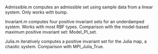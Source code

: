 Admissible.m computes an admissible set using sample data from a linear system. Only works with bump.

Invariant.m computes four positive invariant sets for an underdamped system. Works with most RBF types. Comparison with the model-based maximum positive invariant set: Model_PI_set.

Julia.m iteratively computes a positive invariant set for the Julia map, a chaotic system. Comparison with MPI_Julia_True.
